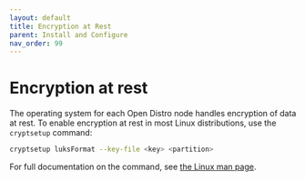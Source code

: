 ```yaml
---
layout: default
title: Encryption at Rest
parent: Install and Configure
nav_order: 99
---
```


# Encryption at rest

The operating system for each Open Distro node handles encryption of data at rest. To enable encryption at rest in most Linux distributions, use the `cryptsetup` command:

```bash
cryptsetup luksFormat --key-file <key> <partition>
```

For full documentation on the command, see [the Linux man page](http://man7.org/linux/man-pages/man8/cryptsetup.8.html).
